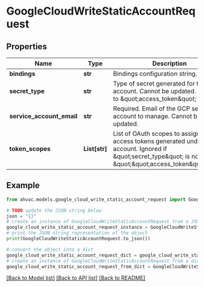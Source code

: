 # GoogleCloudWriteStaticAccountRequest


## Properties

Name | Type | Description | Notes
------------ | ------------- | ------------- | -------------
**bindings** | **str** | Bindings configuration string. | [optional] 
**secret_type** | **str** | Type of secret generated for this account. Cannot be updated. Defaults to \&quot;access_token\&quot; | [optional] [default to 'access_token']
**service_account_email** | **str** | Required. Email of the GCP service account to manage. Cannot be updated. | [optional] 
**token_scopes** | **List[str]** | List of OAuth scopes to assign to access tokens generated under this account. Ignored if \&quot;secret_type\&quot; is not \&quot;\&quot;access_token\&quot;\&quot; | [optional] 

## Example

```python
from ahvac.models.google_cloud_write_static_account_request import GoogleCloudWriteStaticAccountRequest

# TODO update the JSON string below
json = "{}"
# create an instance of GoogleCloudWriteStaticAccountRequest from a JSON string
google_cloud_write_static_account_request_instance = GoogleCloudWriteStaticAccountRequest.from_json(json)
# print the JSON string representation of the object
print(GoogleCloudWriteStaticAccountRequest.to_json())

# convert the object into a dict
google_cloud_write_static_account_request_dict = google_cloud_write_static_account_request_instance.to_dict()
# create an instance of GoogleCloudWriteStaticAccountRequest from a dict
google_cloud_write_static_account_request_from_dict = GoogleCloudWriteStaticAccountRequest.from_dict(google_cloud_write_static_account_request_dict)
```
[[Back to Model list]](../README.md#documentation-for-models) [[Back to API list]](../README.md#documentation-for-api-endpoints) [[Back to README]](../README.md)


